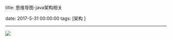 title:  思维导图-java架构相关


date: 2017-5-31 00:00:00
tags: [架构 ]



---


![](http://ll-blog.oss-cn-hangzhou.aliyuncs.com/17-5-31/49529571.jpg)
